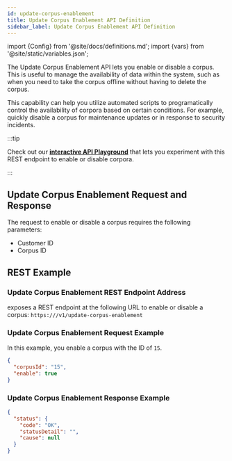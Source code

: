 ```yaml
---
id: update-corpus-enablement
title: Update Corpus Enablement API Definition
sidebar_label: Update Corpus Enablement API Definition
---
```


import {Config} from '@site/docs/definitions.md';
import {vars} from '@site/static/variables.json';


The Update Corpus Enablement API lets you enable or disable a corpus. 
This is useful to manage the availability of data within the system, such as 
when you need to take the corpus offline without having to delete the corpus. 

This capability can help you utilize automated scripts to programatically 
control the availability of corpora based on certain conditions. For example, 
quickly disable a corpus for maintenance updates or in response to security 
incidents. 

:::tip

Check out our [**interactive API Playground**](/docs/rest-api/update-corpus-enablement) that lets you experiment with this 
REST endpoint to enable or disable corpora.

:::

## Update Corpus Enablement Request and Response

The request to enable or disable a corpus requires the following parameters:

* Customer ID
* Corpus ID

## REST Example

### Update Corpus Enablement REST Endpoint Address

<Config v="names.product"/> exposes a REST endpoint at the following URL
to enable or disable a corpus:
<code>https://<Config v="domains.rest.admin"/>/v1/update-corpus-enablement</code>

### Update Corpus Enablement Request Example

In this example, you enable a corpus with the ID of `15`.

```json
{
  "corpusId": "15",
  "enable": true
}
```

### Update Corpus Enablement Response Example

```json
{
  "status": {
    "code": "OK",
    "statusDetail": "",
    "cause": null
  }
}
```
